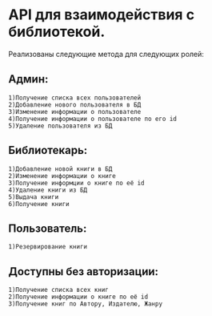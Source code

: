# API для взаимодействия с библиотекой.  
Реализованы следующие метода для следующих ролей:  
  ## Админ:  
    1)Получение списка всех пользователей  
    2)Добавление нового пользователя в БД  
    3)Изменение информации о пользователе    
    4)Получение информации о пользователе по его id  
    5)Удаление пользователя из БД  
  ## Библиотекарь:  
    1)Добавление новой книги в БД  
    2)Изменение информации о книге  
    3)Получение информции о книге по её id  
    4)Удаление книги из БД  
    5)Выдача книги  
    6)Получение книги  
  ## Пользователь:  
    1)Резервирование книги  
  ## Доступны без авторизации:  
    1)Получение списка всех книг  
    2)Получение информации о книге по её id  
    3)Получение книг по Автору, Издателю, Жанру  
    
    
